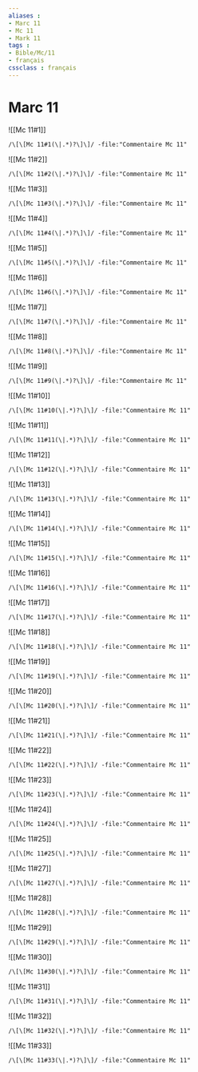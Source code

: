 ```yaml
---
aliases : 
- Marc 11
- Mc 11
- Mark 11
tags : 
- Bible/Mc/11
- français
cssclass : français
---
```


# Marc 11

![[Mc 11#1]]

```query
/\[\[Mc 11#1(\|.*)?\]\]/ -file:"Commentaire Mc 11"
```

![[Mc 11#2]]

```query
/\[\[Mc 11#2(\|.*)?\]\]/ -file:"Commentaire Mc 11"
```

![[Mc 11#3]]

```query
/\[\[Mc 11#3(\|.*)?\]\]/ -file:"Commentaire Mc 11"
```

![[Mc 11#4]]

```query
/\[\[Mc 11#4(\|.*)?\]\]/ -file:"Commentaire Mc 11"
```

![[Mc 11#5]]

```query
/\[\[Mc 11#5(\|.*)?\]\]/ -file:"Commentaire Mc 11"
```

![[Mc 11#6]]

```query
/\[\[Mc 11#6(\|.*)?\]\]/ -file:"Commentaire Mc 11"
```

![[Mc 11#7]]

```query
/\[\[Mc 11#7(\|.*)?\]\]/ -file:"Commentaire Mc 11"
```

![[Mc 11#8]]

```query
/\[\[Mc 11#8(\|.*)?\]\]/ -file:"Commentaire Mc 11"
```

![[Mc 11#9]]

```query
/\[\[Mc 11#9(\|.*)?\]\]/ -file:"Commentaire Mc 11"
```

![[Mc 11#10]]

```query
/\[\[Mc 11#10(\|.*)?\]\]/ -file:"Commentaire Mc 11"
```

![[Mc 11#11]]

```query
/\[\[Mc 11#11(\|.*)?\]\]/ -file:"Commentaire Mc 11"
```

![[Mc 11#12]]

```query
/\[\[Mc 11#12(\|.*)?\]\]/ -file:"Commentaire Mc 11"
```

![[Mc 11#13]]

```query
/\[\[Mc 11#13(\|.*)?\]\]/ -file:"Commentaire Mc 11"
```

![[Mc 11#14]]

```query
/\[\[Mc 11#14(\|.*)?\]\]/ -file:"Commentaire Mc 11"
```

![[Mc 11#15]]

```query
/\[\[Mc 11#15(\|.*)?\]\]/ -file:"Commentaire Mc 11"
```

![[Mc 11#16]]

```query
/\[\[Mc 11#16(\|.*)?\]\]/ -file:"Commentaire Mc 11"
```

![[Mc 11#17]]

```query
/\[\[Mc 11#17(\|.*)?\]\]/ -file:"Commentaire Mc 11"
```

![[Mc 11#18]]

```query
/\[\[Mc 11#18(\|.*)?\]\]/ -file:"Commentaire Mc 11"
```

![[Mc 11#19]]

```query
/\[\[Mc 11#19(\|.*)?\]\]/ -file:"Commentaire Mc 11"
```

![[Mc 11#20]]

```query
/\[\[Mc 11#20(\|.*)?\]\]/ -file:"Commentaire Mc 11"
```

![[Mc 11#21]]

```query
/\[\[Mc 11#21(\|.*)?\]\]/ -file:"Commentaire Mc 11"
```

![[Mc 11#22]]

```query
/\[\[Mc 11#22(\|.*)?\]\]/ -file:"Commentaire Mc 11"
```

![[Mc 11#23]]

```query
/\[\[Mc 11#23(\|.*)?\]\]/ -file:"Commentaire Mc 11"
```

![[Mc 11#24]]

```query
/\[\[Mc 11#24(\|.*)?\]\]/ -file:"Commentaire Mc 11"
```

![[Mc 11#25]]

```query
/\[\[Mc 11#25(\|.*)?\]\]/ -file:"Commentaire Mc 11"
```

![[Mc 11#27]]

```query
/\[\[Mc 11#27(\|.*)?\]\]/ -file:"Commentaire Mc 11"
```

![[Mc 11#28]]

```query
/\[\[Mc 11#28(\|.*)?\]\]/ -file:"Commentaire Mc 11"
```

![[Mc 11#29]]

```query
/\[\[Mc 11#29(\|.*)?\]\]/ -file:"Commentaire Mc 11"
```

![[Mc 11#30]]

```query
/\[\[Mc 11#30(\|.*)?\]\]/ -file:"Commentaire Mc 11"
```

![[Mc 11#31]]

```query
/\[\[Mc 11#31(\|.*)?\]\]/ -file:"Commentaire Mc 11"
```

![[Mc 11#32]]

```query
/\[\[Mc 11#32(\|.*)?\]\]/ -file:"Commentaire Mc 11"
```

![[Mc 11#33]]

```query
/\[\[Mc 11#33(\|.*)?\]\]/ -file:"Commentaire Mc 11"
```

